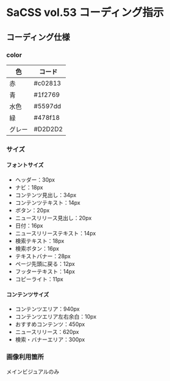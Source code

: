 # SaCSS vol.53 コーディング指示

## コーディング仕様

### color

| 色  |  コード  |
|----|---------|
| 赤 | #c02813 |
| 青 | #1f2769 |
| 水色 | #5597dd |
| 緑 | #478f18 |
| グレー | #D2D2D2 |

### サイズ

#### フォントサイズ

* ヘッダー：30px
* ナビ：18px
* コンテンツ見出し：34px
* コンテンツテキスト：14px
* ボタン：20px
* ニュースリリース見出し：20px
* 日付：16px
* ニュースリリーステキスト：14px
* 検索テキスト：18px
* 検索ボタン：16px
* テキストバナー：28px
* ページ先頭に戻る：12px
* フッターテキスト：14px
* コピーライト：11px

#### コンテンツサイズ

* コンテンツエリア：940px
* コンテンツエリア左右余白：10px
* おすすめコンテンツ：450px
* ニュースリリース：620px
* 検索・バナーエリア：300px


### 画像利用箇所

メインビジュアルのみ